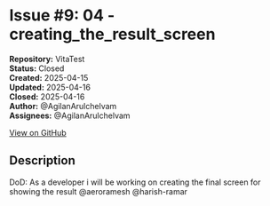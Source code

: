 # Issue #9: 04 - creating_the_result_screen

**Repository:** VitaTest  
**Status:** Closed  
**Created:** 2025-04-15  
**Updated:** 2025-04-16  
**Closed:** 2025-04-16  
**Author:** @AgilanArulchelvam  
**Assignees:** @AgilanArulchelvam  

[View on GitHub](https://github.com/Simtestlab/VitaTest/issues/9)

## Description

DoD:
As a developer i will be working on creating the final screen for showing the result @aeroramesh @harish-ramar 